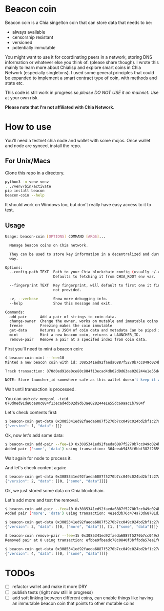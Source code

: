 # Beacon coin

Beacon coin is a Chia singelton coin that can store data that needs to be: 
 - always available
 - censorship resistant
 - versioned
 - potentially immutable

You might want to use it for coordinating peers in a network, storing DNS information or whatever else you think of. (please share though). 
I wrote this mainly to learn more about Chialisp and explore smart coins in Chia Network (especially singletons). 
I used some general principles that could be expanded to implement a smart contract type of coin, with methods and state etc.

This code is still work in progress so *please DO NOT USE it on mainnet*. Use at your own risk. 

**Please note that I'm not affiliated with Chia Network.**

# How to use

You'll need a testnet chia node and wallet with some mojos. Once wallet and node are synced, install the repo.

## For Unix/Macs

Clone this repo in a directory. 

```bash
python3 -m venv venv
. ./venv/bin/activate
pip install beacon
beacon-coin --help
```

It should work on Windows too, but don't really have easy access to it to test. 

## Usage

```bash
Usage: beacon-coin [OPTIONS] COMMAND [ARGS]...

  Manage beacon coins on Chia network.

  They can be used to store key information in a decentralized and durable
  way.

Options:
  --config-path TEXT  Path to your Chia blockchain config (usually ~/.chia).
                      Defaults to fetching it from CHIA_ROOT env var.

  --fingerprint TEXT  Key fingerprint, will default to first one it finds if
                      not provided.

  -v, --verbose       Show more debugging info.
  --help              Show this message and exit.

Commands:
  add-pair      Add a pair of strings to coin data.
  change-owner  Change the owner, works on mutable and immutable coins.
  freeze        Freezing makes the coin immutable
  get-data      Returns a JSON of coin data and metadata Can be piped into...
  mint          Mint a new beacon coin, returns a LAUNCHER_ID.
  remove-pair   Remove a pair at a specifed index from coin data.
```

First you'll need to mint a beacon coin:

```bash
$ beacon-coin mint --fee=10 
Minted a new beacon coin with id: 3085341ed92faeda6887f5270b7cc049c024bd2bf1c27a9e8f33e1f902fbea12

Track transaction: 070d0ed91de0ce80c884f13ecad4db02d9d63ae028244e1e55dc69aac1b7904f     Fee: 10 mojos

NOTE: Store launcher_id somewhere safe as this wallet doesn't keep it anywhere yet.
```

Wait until transaction is processed.

You can use `cdv mempool -txid 070d0ed91de0ce80c884f13ecad4db02d9d63ae028244e1e55dc69aac1b7904f`

Let's check contents first:
```bash
$ beacon-coin get-data 0x3085341ed92faeda6887f5270b7cc049c024bd2bf1c27a9e8f33e1f902fbea12
{"version": 1, "data": []}
```

Ok, now let's add some data:
```bash
$ beacon-coin add-pair --fee=10 0x3085341ed92faeda6887f5270b7cc049c024bd2bf1c27a9e8f33e1f902fbea12 "some" "data"
Added pair ('some', 'data') using transaction: 364eeab9433f6bbf382f2659bdf5bc23c51ae862a765b3d3fdfcf56fe9c8bf1e
```
Wait again for node to process it.

And let's check content again:
```bash
$ beacon-coin get-data 0x3085341ed92faeda6887f5270b7cc049c024bd2bf1c27a9e8f33e1f902fbea12                       
{"version": 2, "data": [[0, ["some", "data"]]]}
```
Ok, we just stored some data on Chia blockchain. 

Let's add more and test the removal.

```bash
$ beacon-coin add-pair --fee=10 0x3085341ed92faeda6887f5270b7cc049c024bd2bf1c27a9e8f33e1f902fbea12 "more" "data"
Added pair ('more', 'data') using transaction: 4e1ed3b76c474a73d68781d328b130d408bacd6650b4018d63231581655aac33
```

```bash
$ beacon-coin get-data 0x3085341ed92faeda6887f5270b7cc049c024bd2bf1c27a9e8f33e1f902fbea12                       
{"version": 3, "data": [[0, ["more", "data"]], [1, ["some", "data"]]]}
```
```bash
$ beacon-coin remove-pair --fee=15 0x3085341ed92faeda6887f5270b7cc049c024bd2bf1c27a9e8f33e1f902fbea12 0
Removed pair at 0 using transaction: efbbe9fbeadc78c0840f3bffbda57ea1f8d734cbb634992fcd5e4aa28c4a5ab1
```

```bash
$ beacon-coin get-data 0x3085341ed92faeda6887f5270b7cc049c024bd2bf1c27a9e8f33e1f902fbea12
{"version": 4, "data": [[0, ["some", "data"]]]}
```

# TODOs
- [ ] refactor wallet and make it more DRY 
- [ ] publish tests (right now still in progress)
- [ ] add soft linking between different coins, can enable things like having an immutable beacon coin that points to other mutable coins